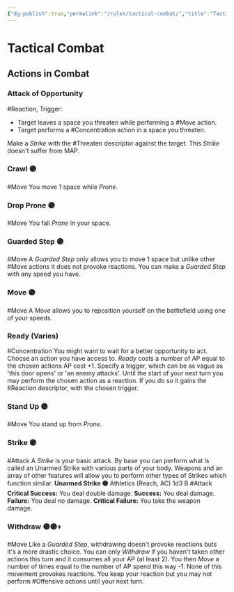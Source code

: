 ```yaml
---
{"dg-publish":true,"permalink":"/rules/tactical-combat/","title":"Tactical Combat","tags":["General"]}
---
```


# Tactical Combat
## Actions in Combat
### Attack of Opportunity
#Reaction, Trigger:
- Target leaves a space you threaten while performing a #Move action.
- Target performs a #Concentration action in a space you threaten.

Make a *Strike* with the #Threaten descriptor against the target. This *Strike* doesn't suffer from MAP.

### Crawl 🟣
#Move You move 1 space while *Prone*.

### Drop Prone 🟣
#Move You fall *Prone* in your space.

### Guarded Step 🟣
#Move A *Guarded Step* only allows you to move 1 space but unlike other #Move actions it does not provoke reactions. You can make a *Guarded Step* with any speed you have.

### Move 🟣
#Move A *Move* allows you to reposition yourself on the battlefield using one of your speeds.

### Ready (Varies)
#Concentration You might want to wait for a better opportunity to act. Choose an action you have access to. *Ready* costs a number of AP equal to the chosen actions AP cost +1. Specify a trigger, which can be as vague as 'this door opens' or 'an enemy attacks'. Until the start of your next turn you may perform the chosen action as a reaction. If you do so it gains the #Reaction descriptor, with the chosen trigger.

### Stand Up 🟣
#Move You stand up from *Prone*.

### Strike 🟣
#Attack A *Strike* is your basic attack. By base you can perform what is called an Unarmed Strike with various parts of your body. Weapons and an array of other features will allow you to perform other types of Strikes which function similar.
	**Unarmed Strike 🟣** Athletics (Reach, AC) 1d3 B #Attack
		**Critical Success:** You deal double damage.
		**Success:** You deal damage.
		**Failure:** You deal no damage.
		**Critical Failure:** You take the weapon damage.

### Withdraw 🟣🟣+
#Move Like a *Guarded Step*, withdrawing doesn't provoke reactions buts it's a more drastic choice. You can only *Withdraw* if you haven't taken other actions this turn and it consumes all your AP (at least 2). You then *Move* a number of times equal to the number of AP spend this way -1. None of this movement provokes reactions. You keep your reaction but you may not perform #Offensive actions until your next turn.